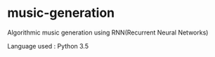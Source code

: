 # music-generation

Algorithmic music generation using RNN(Recurrent Neural Networks)

Language used : Python 3.5

